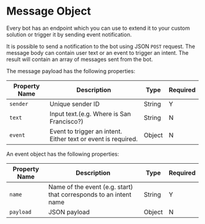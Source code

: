 # Message Object

Every bot has an endpoint which you can use to extend it to your custom solution or trigger it by sending event notification.

It is possible to send a notification to the bot using JSON `POST` request. The message body can contain user text or an event to trigger an intent. The result will contain an array of messages sent from the bot.

The message payload has the following properties:


| Property Name | Description | Type | Required |
| -- | -- | -- |-- |
| `sender` | Unique sender ID | String | Y |
| `text` | Input text.(e.g. Where is San Francisco?) | String | N |
| `event` | Event to trigger an intent. Either text or event is required. | Object | N |


An event object has the following properties:

| Property Name | Description | Type | Required |
| -- | -- | -- |-- |
| `name` | Name of the event (e.g. start) that corresponds to an intent name | String | Y |
| `payload` | JSON payload | Object | N |
